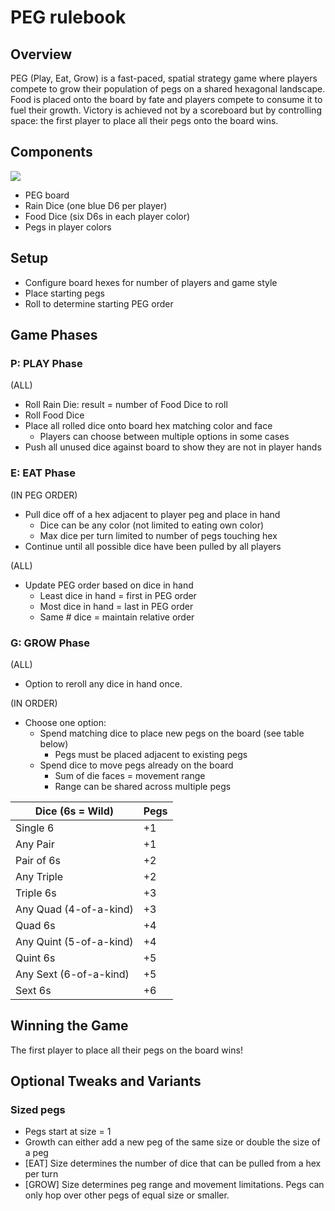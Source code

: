 # PEG rulebook

## Overview

PEG (Play, Eat, Grow) is a fast-paced, spatial strategy game where players compete to grow their population of pegs on a shared hexagonal landscape. Food is placed onto the board by fate and players compete to consume it to fuel their growth. Victory is achieved not by a scoreboard but by controlling space: the first player to place all their pegs onto the board wins.

## Components

![](https://t8575567.p.clickup-attachments.com/t8575567/14c1e714-b8cf-4720-aaa1-0d87e650683b/1000016727.jpg)

*   PEG board
*   Rain Dice (one blue D6 per player)
*   Food Dice (six D6s in each player color)
*   Pegs in player colors

## Setup

*   Configure board hexes for number of players and game style
*   Place starting pegs
*   Roll to determine starting PEG order

## Game Phases

### P: PLAY Phase

(ALL)
*   Roll Rain Die: result = number of Food Dice to roll
*   Roll Food Dice
*   Place all rolled dice onto board hex matching color and face
    *   Players can choose between multiple options in some cases
*   Push all unused dice against board to show they are not in player hands

### E: EAT Phase

(IN PEG ORDER)
*   Pull dice off of a hex adjacent to player peg and place in hand
    *   Dice can be any color (not limited to eating own color)
    *   Max dice per turn limited to number of pegs touching hex
*   Continue until all possible dice have been pulled by all players

(ALL)
*   Update PEG order based on dice in hand
    *   Least dice in hand = first in PEG order
    *   Most dice in hand = last in PEG order
    *   Same # dice = maintain relative order

### G: GROW Phase

(ALL)
*   Option to reroll any dice in hand once.

(IN ORDER)
*   Choose one option:
    *   Spend matching dice to place new pegs on the board (see table below)
        *   Pegs must be placed adjacent to existing pegs
    *   Spend dice to move pegs already on the board
        *   Sum of die faces = movement range
        *   Range can be shared across multiple pegs

| **Dice (6s = Wild)** | **Pegs** |
| ---| --- |
| Single 6 | +1 |
| Any Pair | +1 |
| Pair of 6s | +2 |
| Any Triple | +2 |
| Triple 6s | +3 |
| Any Quad (4-of-a-kind) | +3 |
| Quad 6s | +4 |
| Any Quint (5-of-a-kind) | +4 |
| Quint 6s | +5 |
| Any Sext (6-of-a-kind) | +5 |
| Sext 6s | +6 |

## Winning the Game

The first player to place all their pegs on the board wins!

## Optional Tweaks and Variants

### Sized pegs
*   Pegs start at size = 1
*   Growth can either add a new peg of the same size or double the size of a peg
*   \[EAT\] Size determines the number of dice that can be pulled from a hex per turn
*   \[GROW\] Size determines peg range and movement limitations. Pegs can only hop over other pegs of equal size or smaller.
